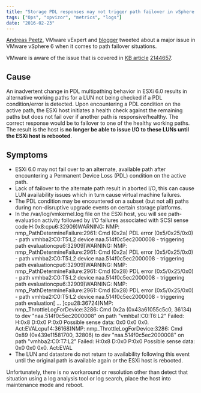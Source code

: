 ```yaml
---
title: "Storage PDL responses may not trigger path failover in vSphere 6.0"
tags: ["Ops", "opvizor", "metrics", "logs"]
date: "2016-02-23"
---
```


[Andreas Peetz](http://www.twitter.com/@VFrontDe), VMware vExpert and [blogger](http://www.v-front.de) tweeted about a major issue in VMware vSphere 6 when it comes to path failover situations.

VMware is aware of the issue that is covered in [KB article](https://kb.vmware.com/selfservice/microsites/search.do?language=en_US&cmd=displayKC&externalId=2144657) [2144657](http://kb.vmware.com/kb/2144657).

## Cause

An inadvertent change in PDL multipathing behavior in ESXi 6.0 results in alternative working paths for a LUN not being checked if a PDL condition/error is detected. Upon encountering a PDL condition on the active path, the ESXi host initiates a health check against the remaining paths but does not fail over if another path is responsive/healthy. The correct response would be to failover to one of the healthy working paths. The result is the host is **no longer be able to issue I/O to these LUNs until the ESXi host is rebooted**. 

## Symptoms

- ESXi 6.0 may not fail over to an alternate, available path after encountering a Permanent Device Loss (PDL) condition on the active path.
- Lack of failover to the alternate path result in aborted I/O, this can cause LUN availability issues which in turn cause virtual machine failures.
- The PDL condition may be encountered on a subset (but not all) paths during non-disruptive upgrade events on certain storage platforms.
- In the /var/log/vmkernel.log file on the ESXi host, you will see path-evaluation activity followed by I/O failures associated with SCSI sense code H:0x8:cpu6:32909)WARNING: NMP: nmp\_PathDetermineFailure:2961: Cmd (0x2a) PDL error (0x5/0x25/0x0) - path vmhba2:C0:T5:L2 device naa.514f0c5ec2000008 - triggering path evaluationcpu6:32909)WARNING: NMP: nmp\_PathDetermineFailure:2961: Cmd (0x2a) PDL error (0x5/0x25/0x0) - path vmhba2:C0:T5:L2 device naa.514f0c5ec2000008 - triggering path evaluationcpu6:32909)WARNING: NMP: nmp\_PathDetermineFailure:2961: Cmd (0x28) PDL error (0x5/0x25/0x0) - path vmhba2:C0:T5:L2 device naa.514f0c5ec2000008 - triggering path evaluationcpu6:32909)WARNING: NMP: nmp\_PathDetermineFailure:2961: Cmd (0x28) PDL error (0x5/0x25/0x0) - path vmhba2:C0:T5:L2 device naa.514f0c5ec2000008 - triggering path evaluation\[ ... \]cpu28:36724)NMP: nmp\_ThrottleLogForDevice:3286: Cmd 0x2a (0x43a61055c5c0, 36134) to dev "naa.514f0c5ec2000008" on path "vmhba1:C0:T6:L2" Failed: H:0x8 D:0x0 P:0x0 Possible sense data: 0x0 0x0 0x0. Act:EVALcpu14:36168)NMP: nmp\_ThrottleLogForDevice:3286: Cmd 0x89 (0x439e11581700, 32806) to dev "naa.514f0c5ec2000008" on path "vmhba2:C0:T7:L2" Failed: H:0x8 D:0x0 P:0x0 Possible sense data: 0x0 0x0 0x0. Act:EVAL
- The LUN and datastore do not return to availability following this event until the original path is available again or the ESXi host is rebooted.

Unfortunately, there is no workaround or resolution other than detect that situation using a log analysis tool or log search, place the host into maintenance mode and reboot.
